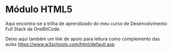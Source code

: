 # Módulo HTML5
 Aqui encontra-se a trilha de aprendizado do meu curso de Desenvolvimento Full Stack da OneBitCode.

Deixo aqui também um link de apoio para leitura como complemento das aulas https://www.w3schools.com/html/default.asp
